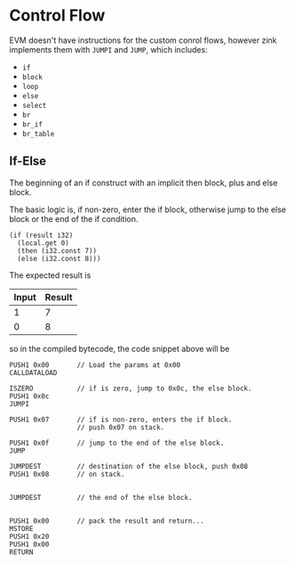 # Control Flow

EVM doesn't have instructions for the custom conrol flows, however
zink implements them with `JUMPI` and `JUMP`, which includes:

- `if`
- `block`
- `loop`
- `else`
- `select`
- `br`
- `br_if`
- `br_table`

## If-Else

The beginning of an if construct with an implicit then block, plus and else block.

The basic logic is, if non-zero, enter the if block, otherwise jump to the else block
or the end of the if condition.

```wasm
(if (result i32)
  (local.get 0)
  (then (i32.const 7))
  (else (i32.const 8)))
```

The expected result is

| Input | Result |
| ----- | ------ |
| 1     | 7      |
| 0     | 8      |

so in the compiled bytecode, the code snippet above will be

```
PUSH1 0x00       // Load the params at 0x00
CALLDATALOAD

ISZERO           // if is zero, jump to 0x0c, the else block.
PUSH1 0x0c
JUMPI

PUSH1 0x07       // if is non-zero, enters the if block.
                 // push 0x07 on stack.

PUSH1 0x0f       // jump to the end of the else block.
JUMP

JUMPDEST         // destination of the else block, push 0x08
PUSH1 0x08       // on stack.


JUMPDEST         // the end of the else block.


PUSH1 0x00       // pack the result and return...
MSTORE
PUSH1 0x20
PUSH1 0x00
RETURN
```
